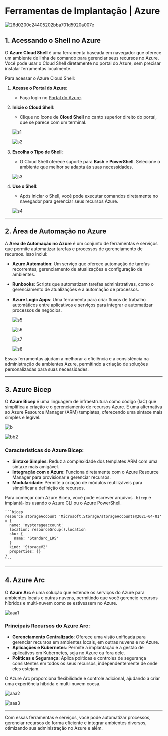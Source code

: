 # Ferramentas de Implantação | Azure

![26d0200c24405202bba701d5920a007e](https://github.com/user-attachments/assets/73bbf91f-4e5c-4d7c-9d54-aa9bdf807e39)

## 1. Acessando o Shell no Azure

O **Azure Cloud Shell** é uma ferramenta baseada em navegador que oferece um ambiente de linha de comando para gerenciar seus recursos no Azure. Você pode usar o Cloud Shell diretamente no portal do Azure, sem precisar instalar ferramentas localmente.

Para acessar o Azure Cloud Shell:

1. **Acesse o Portal do Azure**:
   - Faça login no [Portal do Azure](https://portal.azure.com/).

2. **Inicie o Cloud Shell**:
   - Clique no ícone de **Cloud Shell** no canto superior direito do portal, que se parece com um terminal.
   
    ![s1](https://github.com/user-attachments/assets/3363a2ee-f059-445a-9122-58d29408d8fa)

    ![s2](https://github.com/user-attachments/assets/f749ccb4-6323-4703-9275-5ed16e1c7f89)

3. **Escolha o Tipo de Shell**:
   - O Cloud Shell oferece suporte para **Bash** e **PowerShell**. Selecione o ambiente que melhor se adapta às suas necessidades.

    ![s3](https://github.com/user-attachments/assets/1bbdd89c-206e-4a5c-8b34-2682f95634bd)

4. **Use o Shell**:
   - Após iniciar o Shell, você pode executar comandos diretamente no navegador para gerenciar seus recursos Azure.

    ![s4](https://github.com/user-attachments/assets/82a8690d-be57-471c-86f3-e42c3eae4cca)

---

## 2. Área de Automação no Azure

A **Área de Automação no Azure** é um conjunto de ferramentas e serviços que permite automatizar tarefas e processos de gerenciamento de recursos. Isso inclui:

- **Azure Automation**: Um serviço que oferece automação de tarefas recorrentes, gerenciamento de atualizações e configuração de ambientes.
- **Runbooks**: Scripts que automatizam tarefas administrativas, como o gerenciamento de atualizações e a automação de processos.
- **Azure Logic Apps**: Uma ferramenta para criar fluxos de trabalho automáticos entre aplicativos e serviços para integrar e automatizar processos de negócios.

    ![s5](https://github.com/user-attachments/assets/94d339f2-3e2f-4006-af4f-5c7bb85478fe)

    ![s6](https://github.com/user-attachments/assets/156f84bb-dcf4-429f-9b3d-89c2a0e644e5)

    ![s7](https://github.com/user-attachments/assets/004b6f64-70d3-46ad-ac9b-ad836c60e3d3)

    ![s8](https://github.com/user-attachments/assets/81778714-103a-47e9-9c7d-b21dbbc43c30)

Essas ferramentas ajudam a melhorar a eficiência e a consistência na administração de ambientes Azure, permitindo a criação de soluções personalizadas para suas necessidades.

---

## 3. Azure Bicep

O **Azure Bicep** é uma linguagem de infraestrutura como código (IaC) que simplifica a criação e o gerenciamento de recursos Azure. É uma alternativa ao Azure Resource Manager (ARM) templates, oferecendo uma sintaxe mais simples e legível.

  ![b](https://github.com/user-attachments/assets/0e77d1dd-3b19-479f-b56e-db3577d8d736)

  ![bb2](https://github.com/user-attachments/assets/027c012b-b0bb-4623-88f2-1efdfcfd9a64)

### Características do Azure Bicep:
- **Sintaxe Simples**: Reduz a complexidade dos templates ARM com uma sintaxe mais amigável.
- **Integração com o Azure**: Funciona diretamente com o Azure Resource Manager para provisionar e gerenciar recursos.
- **Modularidade**: Permite a criação de módulos reutilizáveis para simplificar a definição de recursos.

Para começar com Azure Bicep, você pode escrever arquivos `.bicep` e implantá-los usando o Azure CLI ou o Azure PowerShell.

    ```bicep
    resource storageAccount 'Microsoft.Storage/storageAccounts@2021-04-01' = {
      name: 'mystorageaccount'
      location: resourceGroup().location
      sku: {
        name: 'Standard_LRS'
      }
      kind: 'StorageV2'
      properties: {}
    }
    ```

---

## 4. Azure Arc

O **Azure Arc** é uma solução que estende os serviços do Azure para ambientes locais e outras nuvens, permitindo que você gerencie recursos híbridos e multi-nuvem como se estivessem no Azure.

  ![aaa1](https://github.com/user-attachments/assets/76f01dbc-62db-4378-b885-03292d08be33)

### Principais Recursos do Azure Arc:
- **Gerenciamento Centralizado**: Oferece uma visão unificada para gerenciar recursos em ambientes locais, em outras nuvens e no Azure.
- **Aplicações e Kubernetes**: Permite a implantação e a gestão de aplicativos em Kubernetes, seja no Azure ou fora dele.
- **Políticas e Segurança**: Aplica políticas e controles de segurança consistentes em todos os seus recursos, independentemente de onde eles estejam.

O Azure Arc proporciona flexibilidade e controle adicional, ajudando a criar uma experiência híbrida e multi-nuvem coesa.

  ![aaa2](https://github.com/user-attachments/assets/4cf74159-96a9-41cc-828e-7e9ae4aa51e3)
  
  ![aaa3](https://github.com/user-attachments/assets/ac4972f6-1daf-4c40-ae1c-e235f998f371)

---

Com essas ferramentas e serviços, você pode automatizar processos, gerenciar recursos de forma eficiente e integrar ambientes diversos, otimizando sua administração no Azure e além.

